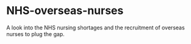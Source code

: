 # NHS-overseas-nurses
A look into the NHS nursing shortages and the recruitment of overseas nurses to plug the gap.
